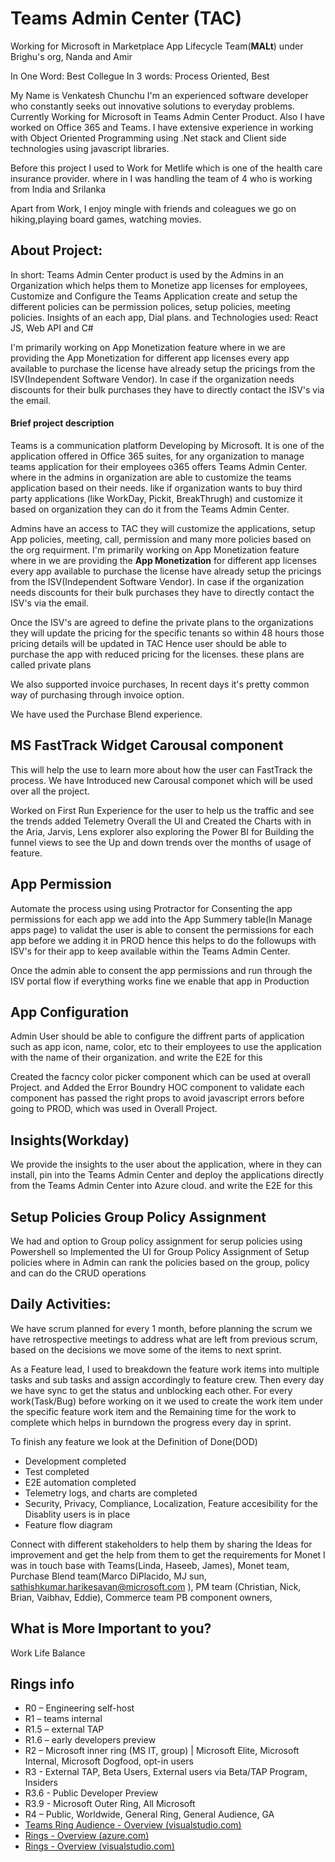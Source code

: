 # Teams Admin Center (TAC)
Working for Microsoft in Marketplace App Lifecycle Team(**MALt**) under Brighu's org, Nanda and Amir

In One Word: Best Collegue
In 3 words: Process Oriented, Best 

My Name is Venkatesh Chunchu I'm an experienced software developer who constantly seeks out innovative solutions to everyday problems.
Currently Working for Microsoft in Teams Admin Center Product. Also I have worked on Office 365 and Teams. I have extensive experience in working with Object Oriented Programming using .Net stack and Client side technologies using javascript libraries. 

Before this project I used to Work for Metlife which is one of the health care insurance provider. where in I was handling the team of 4 who is working from India and Srilanka

Apart from Work, I enjoy mingle with friends and coleagues we go on hiking,playing board games, watching movies.

## About Project: 
In short: Teams Admin Center product is used by the Admins in an Organization which helps them to Monetize app licenses for employees, Customize and Configure the Teams Application create and setup the different policies can be permission polices, setup policies, meeting policies. Insights of an each app, Dial plans. and Technologies used: React JS, Web API and C#

I'm primarily working on App Monetization feature where in we are providing the App Monetization for different app licenses every app available to purchase the license have already setup the pricings from the ISV(Independent Software Vendor). In case if the organization needs discounts for their bulk purchases they have to directly contact the ISV's via the email.
#### Brief project description
Teams is a communication platform Developing by Microsoft. It is one of the application offered in Office 365 suites, for any organization to manage teams application for their employees o365 offers Teams Admin Center.
where in the admins in organization are able to customize the teams application based on their needs. 
like if organization wants to buy third party applications (like WorkDay, Pickit, BreakThrugh) and customize it based on organization they can do it from the Teams Admin Center.

Admins have an access to TAC they will customize the applications, setup App policies, meeting, call, permission and many more policies based on the org requirment.
I'm primarily working on App Monetization feature where in we are providing the **App Monetization** for different app licenses every app available to purchase the license have already setup the pricings from the ISV(Independent Software Vendor).
In case if the organization needs discounts for their bulk purchases they have to directly contact the ISV's via the email.

Once the ISV's are agreed to define the private plans to the organizations they will update the pricing for the specific tenants so within 48 hours those pricing details will be updated in TAC
Hence user should be able to purchase the app with reduced pricing for the licenses. these plans are called private plans

We also supported invoice purchases, In recent days it's pretty common way of purchasing through invoice option.

We have used the Purchase Blend experience. 
## MS FastTrack Widget Carousal component
This will help the use to learn more about how the user can FastTrack the process. We have Introduced new Carousal componet  which will be used over all the project.

Worked on First Run Experience for the user to help us the traffic and see the trends added Telemetry Overall the UI and Created the Charts with in the Aria, Jarvis, Lens explorer also exploring the Power BI for Building the funnel views to see the Up and down trends over the months of usage of feature.
## App Permission
Automate the process using using Protractor for Consenting the app permissions for each app we add into the App Summery table(In Manage apps page) 
to validat the user is able to consent the permissions for each app before we adding it in PROD hence this helps to do the followups with ISV's for their app to keep available within the Teams Admin Center.

Once the admin able to consent the app permissions and run through the ISV portal flow if everything works fine we enable that app in Production

## App Configuration
Admin User should be able to configure the diffrent parts of application such as app icon, name, color, etc to their employees to use the application with the name of their organization. and write the E2E for this

Created the facncy color picker component which can be used at overall Project. and Added the Error Boundry HOC component to validate each component has passed the right props to avoid javascript errors before going to PROD, which was used in Overall Project.

## Insights(Workday)
We provide the insights to the user about the application, where in they can install, pin into the Teams Admin Center and deploy the applications directly from the Teams Admin Center into Azure cloud. and write the E2E for this

## Setup Policies Group Policy Assignment
We had and option to Group policy assignment for serup policies using Powershell so Implemented the UI for Group Policy Assignment of Setup policies where in Admin can rank the policies based on the group, policy and can do the CRUD operations

## Daily Activities:
We have scrum planned for every 1 month, before planning the scrum we have retrospective meetings to address what are left from previous scrum, based on the decisions we move some of the items to next sprint.

As a Feature lead, I used to breakdown the feature work items into multiple tasks and sub tasks and assign accordingly to feature crew. 
Then every day we have sync to get the status and unblocking each other. For every work(Task/Bug) before working on it we used to create the work item under the specific feature work item and the Remaining time for the work to complete which helps in burndown the progress every day in sprint.

To finish any feature we look at the Definition of Done(DOD)
- Development completed
- Test completed
- E2E automation completed
- Telemetry logs, and charts are completed
- Security, Privacy, Compliance, Localization, Feature accesibility for the Disablity users is in place
- Feature flow diagram

Connect with different stakeholders to help them by sharing the Ideas for improvement and get the help from them to get the requirements for Monet I was in touch base with
Teams(Linda, Haseeb, James), Monet team, Purchase Blend team(Marco DiPlacido, MJ sun, sathishkumar.harikesavan@microsoft.com ), PM team (Christian, Nick, Brian, Vaibhav, Eddie), Commerce team PB component owners,

## What is More Important to you?
Work Life Balance

## Rings info
- R0 – Engineering self-host
- R1 – teams internal
- R1.5 – external TAP
- R1.6 – early developers preview
- R2 – Microsoft inner ring (MS IT, group) | Microsoft Elite, Microsoft Internal, Microsoft Dogfood, opt-in users
- R3 - External TAP, Beta Users, External users via Beta/TAP Program, Insiders
- R3.6 - Public Developer Preview
- R3.9 - Microsoft Outer Ring, All Microsoft
- R4 – Public, Worldwide, General Ring, General Audience, GA
- [Teams Ring Audience - Overview (visualstudio.com)](https://domoreexp.visualstudio.com/Teamspace/_wiki/wikis/Teamspace.wiki/2220/Teams-Ring-Audience)
- [Rings - Overview (azure.com)](https://dev.azure.com/domoreexp/Teamspace/_wiki/wikis/Teamspace.wiki/242/Rings)
- [Rings - Overview (visualstudio.com)](https://domoreexp.visualstudio.com/Teamspace/_wiki/wikis/Teamspace.wiki/242/Rings)

